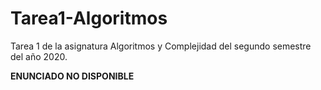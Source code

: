 # Tarea1-Algoritmos

Tarea 1 de la asignatura Algoritmos y Complejidad del segundo semestre del año 2020.

__ENUNCIADO NO DISPONIBLE__
